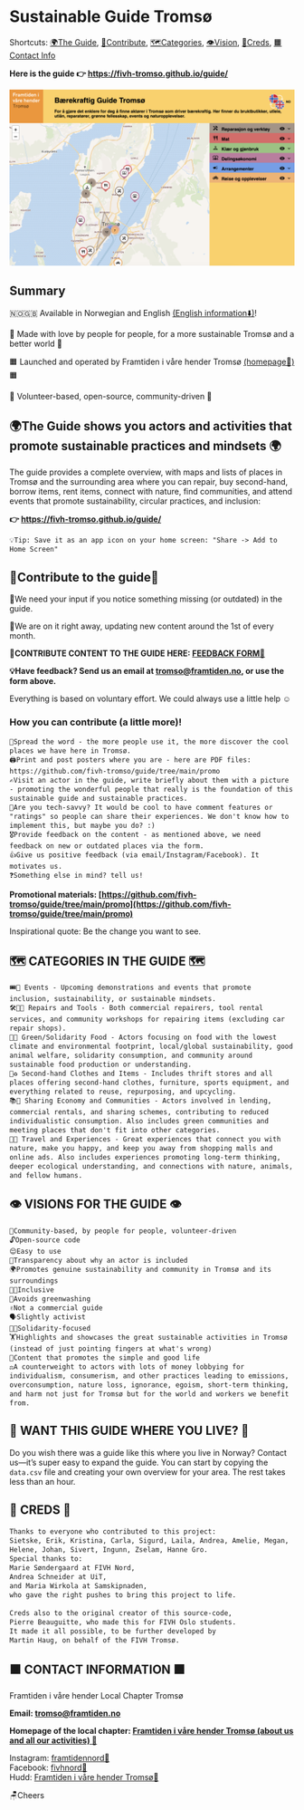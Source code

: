 # Sustainable Guide Tromsø

Shortcuts: [🌍The Guide](#the-guide-shows-you-actors-and-activities-that-promote-sustainable-practices-and-mindsets-), [🦸Contribute](#contribute-to-the-guide), [🗺️Categories](#%EF%B8%8F-categories-in-the-guide-%EF%B8%8F), [👁️Vision](#%EF%B8%8F-visions-for-the-guide-%EF%B8%8F), [👏Creds](#-creds-), [🟧Contact Info](#-contact-information-)


**Here is the guide 👉 https://fivh-tromso.github.io/guide/**

![Front image of the Sustainable Guide Tromsø](/screenshot2.png)


## Summary

🇳🇴🇬🇧 Available in Norwegian and English [(English information⬇️)](https://github.com/fivh-tromso/guide/tree/main/en#readme)!

💚 Made with love by people for people, for a more sustainable Tromsø and a better world 💚

🟧 Launched and operated by Framtiden i våre hender Tromsø [(homepage🔗)](https://linktr.ee/framtidentromso) 🟧

🔵 Volunteer-based, open-source, community-driven 🔵


## 🌍The Guide shows you actors and activities that promote sustainable practices and mindsets 🌍

The guide provides a complete overview, with maps and lists of places in Tromsø and the surrounding area where you can repair, buy second-hand, borrow items, rent items, connect with nature, find communities, and attend events that promote sustainability, circular practices, and inclusion:


**👉 https://fivh-tromso.github.io/guide/**


    💡Tip: Save it as an app icon on your home screen: "Share -> Add to Home Screen"


## 🦸Contribute to the guide🙏

🫵We need your input if you notice something missing (or outdated) in the guide.

🔄We are on it right away, updating new content around the 1st of every month.

**🚩CONTRIBUTE CONTENT TO THE GUIDE HERE: [FEEDBACK FORM🔗](https://forms.office.com/e/sn8SK5iuQF)**

**💡Have feedback? Send us an email at [tromso@framtiden.no](mailto:tromso@framtiden.no), or use the form above.**

Everything is based on voluntary effort. We could always use a little help ☺️


### How you can contribute (a little more)!
    
    💬Spread the word - the more people use it, the more discover the cool places we have here in Tromsø.
    🖨️Print and post posters where you are - here are PDF files: https://github.com/fivh-tromso/guide/tree/main/promo
    ✍️Visit an actor in the guide, write briefly about them with a picture - promoting the wonderful people that really is the foundation of this sustainable guide and sustainable practices.
    👾Are you tech-savvy? It would be cool to have comment features or "ratings" so people can share their experiences. We don't know how to implement this, but maybe you do? :)
    🎖️Provide feedback on the content - as mentioned above, we need feedback on new or outdated places via the form.
    👍Give us positive feedback (via email/Instagram/Facebook). It motivates us.
    ❓Something else in mind? tell us!


**Promotional materials: [https://github.com/fivh-tromso/guide/tree/main/promo](https://github.com/fivh-tromso/guide/tree/main/promo)**

Inspirational quote: Be the change you want to see.


## 🗺️ CATEGORIES IN THE GUIDE 🗺️
    
    🎟️📣 Events - Upcoming demonstrations and events that promote inclusion, sustainability, or sustainable mindsets.
    🛠️👨‍🔧 Repairs and Tools - Both commercial repairers, tool rental services, and community workshops for repairing items (excluding car repair shops).
    🍴🌱 Green/Solidarity Food - Actors focusing on food with the lowest climate and environmental footprint, local/global sustainability, good animal welfare, solidarity consumption, and community around sustainable food production or understanding.
    👕♻️ Second-hand Clothes and Items - Includes thrift stores and all places offering second-hand clothes, furniture, sports equipment, and everything related to reuse, repurposing, and upcycling.
    📚🤝 Sharing Economy and Communities - Actors involved in lending, commercial rentals, and sharing schemes, contributing to reduced individualistic consumption. Also includes green communities and meeting places that don't fit into other categories.
    🚌🌄 Travel and Experiences - Great experiences that connect you with nature, make you happy, and keep you away from shopping malls and online ads. Also includes experiences promoting long-term thinking, deeper ecological understanding, and connections with nature, animals, and fellow humans.


## 👁️ VISIONS FOR THE GUIDE 👁️
    👬Community-based, by people for people, volunteer-driven
    🔓Open-source code
    😌Easy to use
    🫥Transparency about why an actor is included
    🌍Promotes genuine sustainability and community in Tromsø and its surroundings
    🏳️‍🌈Inclusive
    🚨Avoids greenwashing
    ✌️Not a commercial guide
    🗣️Slightly activist
    🧑‍🏭Solidarity-focused
    🏋️Highlights and showcases the great sustainable activities in Tromsø (instead of just pointing fingers at what's wrong)
    🌱Content that promotes the simple and good life
    ⚖️A counterweight to actors with lots of money lobbying for individualism, consumerism, and other practices leading to emissions, overconsumption, nature loss, ignorance, egoism, short-term thinking, and harm not just for Tromsø but for the world and workers we benefit from.


## 🤔 WANT THIS GUIDE WHERE YOU LIVE? 🤔
Do you wish there was a guide like this where you live in Norway? Contact us—it’s super easy to expand the guide. You can start by copying the `data.csv` file and creating your own overview for your area. The rest takes less than an hour.


## 👏 CREDS 👏
    Thanks to everyone who contributed to this project:
    Sietske, Erik, Kristina, Carla, Sigurd, Laila, Andrea, Amelie, Megan, 
    Helene, Johan, Sivert, Ingunn, Zselam, Hanne Gro.
    Special thanks to:
    Marie Søndergaard at FIVH Nord, 
    Andrea Schneider at UiT, 
    and Maria Wirkola at Samskipnaden, 
    who gave the right pushes to bring this project to life.
    
    Creds also to the original creator of this source-code, 
    Pierre Beauguitte, who made this for FIVH Oslo students.
    It made it all possible, to be further developed by 
    Martin Haug, on behalf of the FIVH Tromsø.


## 🟧 CONTACT INFORMATION 🟧

Framtiden i våre hender Local Chapter Tromsø


**Email: tromso@framtiden.no**


**Homepage of the local chapter: [Framtiden i våre hender Tromsø (about us and all our activities) 🔗](https://linktr.ee/framtidentromso)**

Instagram: [framtidennord🔗](https://www.instagram.com/framtidennord/)  
Facebook: [fivhnord🔗](https://www.facebook.com/fivh.nord/)  
Hudd: [Framtiden i våre hender Tromsø🔗](https://hudd.no/groups/8043)


🪑Cheers
